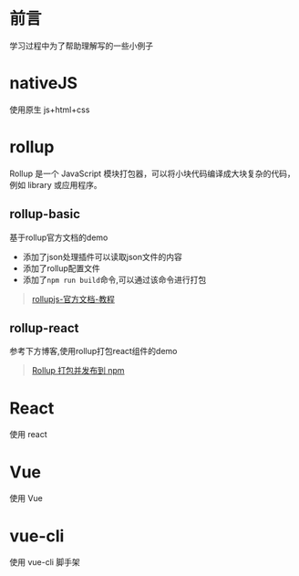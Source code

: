 # 前言

学习过程中为了帮助理解写的一些小例子

# nativeJS

使用原生 js+html+css

# rollup
Rollup 是一个 JavaScript 模块打包器，可以将小块代码编译成大块复杂的代码，例如 library 或应用程序。
## rollup-basic 

基于rollup官方文档的demo
+ 添加了json处理插件可以读取json文件的内容
+ 添加了rollup配置文件
+ 添加了`npm run build`命令,可以通过该命令进行打包

> [rollupjs-官方文档-教程](https://www.rollupjs.com/guide/tutorial)

## rollup-react
参考下方博客,使用rollup打包react组件的demo
> [Rollup 打包并发布到 npm](https://segmentfault.com/a/1190000019976505?utm_source=sf-similar-article)

# React

使用 react

# Vue

使用 Vue

# vue-cli

使用 vue-cli 脚手架
